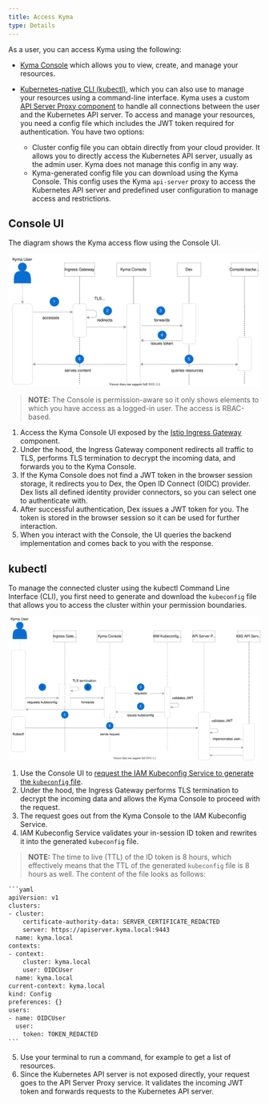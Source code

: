 ```yaml
---
title: Access Kyma
type: Details
---
```


As a user, you can access Kyma using the following:

- [Kyma Console](components/console/#overview-overview) which allows you to view, create, and manage your resources. 
- [Kubernetes-native CLI (kubectl)](https://kubernetes.io/docs/reference/kubectl/overview/), which you can also use to manage your resources using a command-line interface. Kyma uses a custom [API Server Proxy component](https://github.com/kyma-project/kyma/blob/master/components/apiserver-proxy/README.md) to handle all connections between the user and the Kubernetes API server. To access and manage your resources, you need a config file which includes the JWT token required for authentication. You have two options:

    * Cluster config file you can obtain directly from your cloud provider. It allows you to directly access the Kubernetes API server, usually as the admin user. Kyma does not manage this config in any way.
    * Kyma-generated config file you can download using the Kyma Console. This config uses the Kyma `api-server` proxy to access the Kubernetes API server and predefined user configuration to manage access and restrictions. 

## Console UI

The diagram shows the Kyma access flow using the Console UI.

![Kyma access Console](assets/kyma-access-console.svg)

>**NOTE:** The Console is permission-aware so it only shows elements to which you have access as a logged-in user. The access is RBAC-based.

1. Access the Kyma Console UI exposed by the [Istio Ingress Gateway](components/application-connector/#architecture-application-connector-components-istio-ingress-gateway) component. 
2. Under the hood, the Ingress Gateway component redirects all traffic to TLS, performs TLS termination to decrypt the incoming data, and forwards you to the Kyma Console.
3. If the Kyma Console does not find a JWT token in the browser session storage, it redirects you to Dex, the Open ID Connect (OIDC) provider. Dex lists all defined identity provider connectors, so you can select one to authenticate with.
4. After successful authentication, Dex issues a JWT token for you. The token is stored in the browser session so it can be used for further interaction.
5. When you interact with the Console, the UI queries the backend implementation and comes back to you with the response.

## kubectl

To manage the connected cluster using the kubectl Command Line Interface (CLI), you first need to generate and download the `kubeconfig` file that allows you to access the cluster within your permission boundaries.

![Kyma access kubectl](assets/kyma-access-kubectl.svg)

1. Use the Console UI to [request the IAM Kubeconfig Service to generate the `kubeconfig` file](#tutorials-get-the-kubeconfig-file). 
2. Under the hood, the Ingress Gateway performs TLS termination to decrypt the incoming data and allows the Kyma Console to proceed with the request.
3. The request goes out from the Kyma Console to the IAM Kubeconfig Service.
4. IAM Kubeconfig Service validates your in-session ID token and rewrites it into the generated `kubeconfig` file.
  
  >**NOTE:** The time to live (TTL) of the ID token is 8 hours, which effectively means that the TTL of the generated `kubeconfig` file is 8 hours as well. 
  The content of the file looks as follows:

    ```yaml
    apiVersion: v1
    clusters:
    - cluster:
        certificate-authority-data: SERVER_CERTIFICATE_REDACTED
        server: https://apiserver.kyma.local:9443
      name: kyma.local
    contexts:
    - context:
        cluster: kyma.local
        user: OIDCUser
      name: kyma.local
    current-context: kyma.local
    kind: Config
    preferences: {}
    users:
    - name: OIDCUser
      user:
        token: TOKEN_REDACTED
    ```

5. Use your terminal to run a command, for example to get a list of resources.
6. Since the Kubernetes API server is not exposed directly, your request goes to the API Server Proxy service. It validates the incoming JWT token and forwards requests to the Kubernetes API server.
